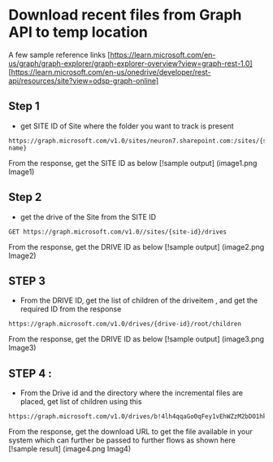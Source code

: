 
# Download recent files from Graph API to temp location

A few sample reference links [https://learn.microsoft.com/en-us/graph/graph-explorer/graph-explorer-overview?view=graph-rest-1.0]
[https://learn.microsoft.com/en-us/onedrive/developer/rest-api/resources/site?view=odsp-graph-online]

## Step 1 
- get SITE ID of Site where the folder  you want to track is present 
```
https://graph.microsoft.com/v1.0/sites/neuron7.sharepoint.com:/sites/{site-name}
```

From the response, get the SITE ID as below 
[!sample output] (image1.png Image1)

## Step 2 
- get the drive of the Site from the SITE ID 

```
GET https://graph.microsoft.com/v1.0//sites/{site-id}/drives

```

From the response, get the DRIVE ID as below 
[!sample output] (image2.png Image2)

## STEP 3 
- From the DRIVE ID, get the list of children of the driveitem , and get the required ID from the response
```
https://graph.microsoft.com/v1.0/drives/{drive-id}/root/children
```

From the response, get the DRIVE ID as below 
[!sample output] (image3.png Image3)

## STEP 4 : 
- From the Drive id and the directory where the incremental files are placed, get list of children using this 
```
https://graph.microsoft.com/v1.0/drives/b!4lh4qqaGo0qFey1vEhWZzM2bDO1hkP9Bi4NMcZzawBrK4ouRTCx3TIpOCPWOZWHa/root:/Test:/children
```

From the response, get the download URL to get the file available in your system which can further be passed to further flows as shown here 
[!sample result] (image4.png Imag4)
